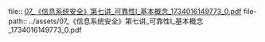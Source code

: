 file:: [07_《信息系统安全》第七讲_可靠性I_基本概念_1734016149773_0.pdf](../assets/07_《信息系统安全》第七讲_可靠性I_基本概念_1734016149773_0.pdf)
file-path:: ../assets/07_《信息系统安全》第七讲_可靠性I_基本概念_1734016149773_0.pdf
